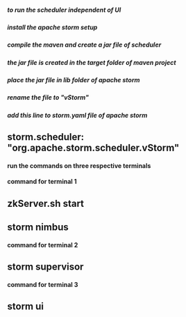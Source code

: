 ##### to run the scheduler independent of UI
##### install the apache storm setup
##### compile the maven and create a jar file of scheduler 
##### the jar file is created in the target folder of maven project
##### place the jar file in lib folder of apache storm 
##### rename the file to "vStorm"
##### add this line to storm.yaml file of apache storm
## storm.scheduler: "org.apache.storm.scheduler.vStorm"
#### run the commands on three respective terminals
#### command for terminal 1 
## zkServer.sh start
## storm nimbus
#### command for terminal 2
## storm supervisor
#### command for terminal 3
## storm ui
